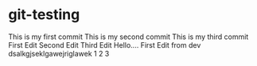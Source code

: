 # git-testing

This is my first commit
This is my second commit
This is my third commit
First Edit
Second Edit
Third Edit
Hello....
First Edit from dev
dsalkgjseklgawejriglawek
1
2
3